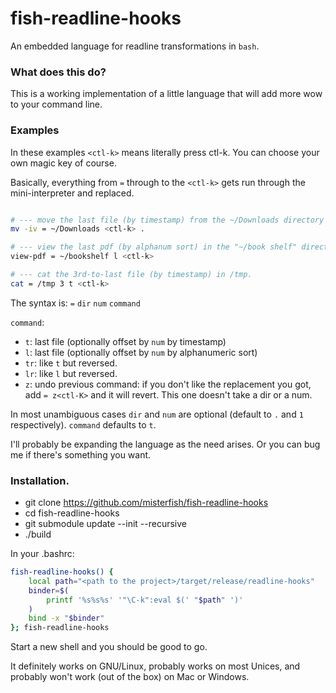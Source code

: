 # fish-readline-hooks
An embedded language for readline transformations in `bash`.

### What does this do?

This is a working implementation of a little language that will add more wow to your command line.

### Examples

In these examples ```<ctl-k>``` means literally press ctl-k. You can choose your own magic key of course.

Basically, everything from ```=``` through to the ```<ctl-k>``` gets run through the mini-interpreter and replaced.

```bash

# --- move the last file (by timestamp) from the ~/Downloads directory here.
mv -iv = ~/Downloads <ctl-k> .

# --- view the last pdf (by alphanum sort) in the "~/book shelf" directory.
view-pdf = ~/bookshelf l <ctl-k>

# --- cat the 3rd-to-last file (by timestamp) in /tmp.
cat = /tmp 3 t <ctl-k>
```

The syntax is: `=` `dir` `num` `command`

`command`:
- `t`: last file (optionally offset by `num` by timestamp)
- `l`: last file (optionally offset by `num` by alphanumeric sort)
- `tr`: like `t` but reversed.
- `lr`: like `l` but reversed.
- `z`: undo previous command: if you don't like the replacement you got, add `= z<ctl-K>` and it will revert.
  This one doesn't take a dir or a num.

In most unambiguous cases `dir` and `num` are optional (default to `.` and `1` respectively). `command` defaults to `t`.

I'll probably be expanding the language as the need arises. Or you can bug me if there's something you want.

### Installation.

- git clone https://github.com/misterfish/fish-readline-hooks
- cd fish-readline-hooks
- git submodule update --init --recursive
- ./build

In your .bashrc:

```bash
fish-readline-hooks() {
    local path="<path to the project>/target/release/readline-hooks"
    binder=$(
        printf '%s%s%s' '"\C-k":eval $(' "$path" ')'
    )
    bind -x "$binder"
}; fish-readline-hooks
```

Start a new shell and you should be good to go.

It definitely works on GNU/Linux, probably works on most Unices, and probably won't work (out of the box) on Mac or Windows.


